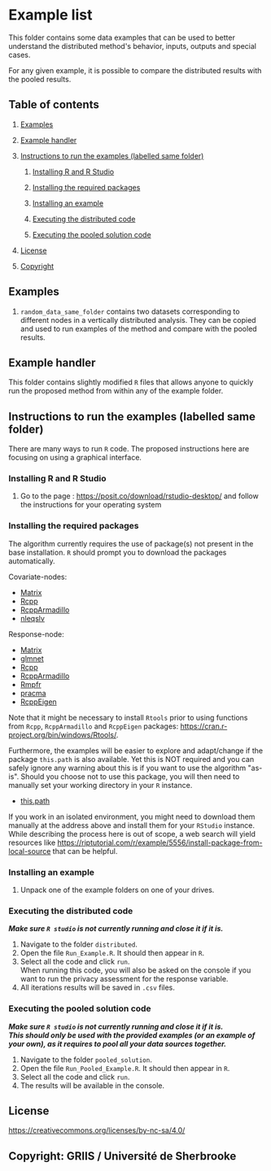 # Example list

This folder contains some data examples that can be used to better understand the distributed method's behavior, inputs, outputs and special cases. 

For any given example, it is possible to compare the distributed results with the pooled results.

## Table of contents

1. [Examples](#Examples)

2. [Example handler](#Example-handler)

3. [Instructions to run the examples (labelled same folder)](#Instructions-to-run-the-examples-labelled-same-folder)

    1. [Installing R and R Studio](#Installing-R-and-R-Studio)
	
    2. [Installing the required packages](#Installing-the-required-packages)
	
    3. [Installing an example](#Installing-an-example)
	
    4. [Executing the distributed code](#Executing-the-distributed-code)
	
    5. [Executing the pooled solution code](#Executing-the-pooled-solution-code)

4. [License](#license)

5. [Copyright](#copyright-griis--université-de-sherbrooke)

## Examples

1. `random_data_same_folder` contains two datasets corresponding to different nodes in a vertically distributed analysis. They can be copied and used to run examples of the method and compare with the pooled results. 

## Example handler

This folder contains slightly modified `R` files that allows anyone to quickly run the proposed method from within any of the example folder.

## Instructions to run the examples (labelled same folder)

There are many ways to run `R` code. The proposed instructions here are focusing on using a graphical interface.

### Installing R and R Studio

1. Go to the page : https://posit.co/download/rstudio-desktop/ and follow the instructions for your operating system

### Installing the required packages

The algorithm currently requires the use of package(s) not present in the base installation. `R` should prompt you to download the packages automatically.

Covariate-nodes:
- [Matrix](https://cran.r-project.org/web/packages/Matrix/index.html)
- [Rcpp](https://cran.r-project.org/web/packages/Rcpp/index.html)
- [RcppArmadillo](https://cran.r-project.org/web/packages/RcppArmadillo/index.html)
- [nleqslv](https://cran.r-project.org/web/packages/nleqslv/index.html)

Response-node:
- [Matrix](https://cran.r-project.org/web/packages/Matrix/index.html)
- [glmnet](https://cran.r-project.org/web/packages/glmnet/index.html)
- [Rcpp](https://cran.r-project.org/web/packages/Rcpp/index.html)
- [RcppArmadillo](https://cran.r-project.org/web/packages/RcppArmadillo/index.html)
- [Rmpfr](https://cran.r-project.org/web/packages/Rmpfr/index.html)
- [pracma](https://cran.r-project.org/web/packages/pracma/index.html)
- [RcppEigen](https://cran.r-project.org/web/packages/RcppEigen/index.html)

Note that it might be necessary to install `Rtools` prior to using functions from `Rcpp`, `RcppArmadillo` and `RcppEigen` packages: https://cran.r-project.org/bin/windows/Rtools/.

Furthermore, the examples will be easier to explore and adapt/change if the package `this.path` is also available. Yet this is NOT required and you can safely ignore any warning about this is if you want to use the algorithm "as-is". Should you choose not to use this package, you will then need to manually set your working directory in your `R` instance.

- [this.path](https://cran.r-project.org/package=this.path)

If you work in an isolated environment, you might need to download them manually at the address above and install them for your `RStudio` instance. While describing the process here is out of scope, a web search will yield resources like https://riptutorial.com/r/example/5556/install-package-from-local-source that can be helpful.

### Installing an example

1. Unpack one of the example folders on one of your drives.

### Executing the distributed code

***Make sure `R studio` is not currently running and close it if it is.***

1.	Navigate to the folder `distributed`.
2.	Open the file `Run_Example.R`. It should then appear in `R`.
3.	Select all the code and click `run`.  
When running this code, you will also be asked  on the console if you want to run the privacy assessment for the response variable.
4.	All iterations results will be saved in `.csv` files.

### Executing the pooled solution code

***Make sure `R studio` is not currently running and close it if it is.***  
***This should only be used with the provided examples (or an example of your own), as it requires to pool all your data sources together.***

1. Navigate to the folder `pooled_solution`. 
2. Open the file `Run_Pooled_Example.R`. It should then appear in `R`.
3.	Select all the code and click `run`.
4.	The results will be available in the console.

## License

https://creativecommons.org/licenses/by-nc-sa/4.0/

## Copyright: GRIIS / Université de Sherbrooke

